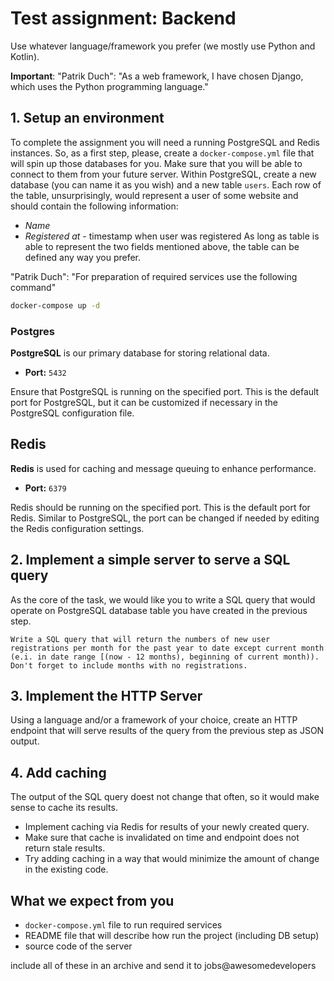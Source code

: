 # Test assignment: Backend
Use whatever language/framework you prefer (we mostly use Python and Kotlin).

**Important**: "Patrik Duch": "As a web framework, I have chosen Django, which uses the Python programming language."


## 1. Setup an environment
To complete the assignment you will need a running PostgreSQL and Redis instances. So, as a first step, please, create a `docker-compose.yml` file that will spin up those databases for you. Make sure that you will be able to connect to them from your future server.
Within PostgreSQL, create a new database (you can name it as you wish) and a new table `users`. Each row of the table, unsurprisingly, would represent a user of some website and should contain the following information:
* *Name*
* *Registered at*  - timestamp when user was registered
As long as table is able to represent the two fields mentioned above, the table can be defined any way you prefer.

"Patrik Duch": "For preparation of required services use the following command"

```bash
docker-compose up -d
```

### Postgres

**PostgreSQL** is our primary database for storing relational data.

- **Port:** `5432`

Ensure that PostgreSQL is running on the specified port. This is the default port for PostgreSQL, but it can be customized if necessary in the PostgreSQL configuration file.

## Redis

**Redis** is used for caching and message queuing to enhance performance.

- **Port:** `6379`

Redis should be running on the specified port. This is the default port for Redis. Similar to PostgreSQL, the port can be changed if needed by editing the Redis configuration settings.



## 2. Implement a simple server to serve a SQL query
As the core of the task, we would like you to write a SQL query that would operate on PostgreSQL database table you have created in the previous step.
```
Write a SQL query that will return the numbers of new user registrations per month for the past year to date except current month (e.i. in date range [(now - 12 months), beginning of current month)). Don't forget to include months with no registrations.
```
## 3. Implement the HTTP Server
Using a language and/or a framework of your choice, create an HTTP endpoint that will serve results of the query from the previous step as JSON output.
## 4. Add caching
The output of the SQL query doest not change that often, so it would make sense to cache its results.
* Implement caching via Redis for results of your newly created query.
* Make sure that cache is invalidated on time and endpoint does not return stale results.
* Try adding caching in a way that would minimize the amount of change in the existing code.

## What we expect from you

* `docker-compose.yml` file to run required services
* README file that will describe how run the project (including DB setup)
* source code of the server

include all of these in an archive and send it to jobs@awesomedevelopers
